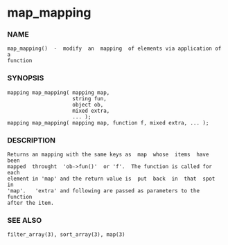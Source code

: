 # map_mapping

### NAME

    map_mapping()  -  modify  an  mapping  of elements via application of a
    function

### SYNOPSIS

    mapping map_mapping( mapping map,
                         string fun,
                         object ob,
                         mixed extra,
                         ... );
    mapping map_mapping( mapping map, function f, mixed extra, ... );

### DESCRIPTION

    Returns an mapping with the same keys as  map  whose  items  have  been
    mapped  throught  'ob->fun()'  or 'f'.  The function is called for each
    element in 'map' and the return value is  put  back  in  that  spot  in
    'map'.   'extra' and following are passed as parameters to the function
    after the item.

### SEE ALSO

    filter_array(3), sort_array(3), map(3)

